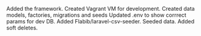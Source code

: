Added the framework.
Created Vagrant VM for development.
Created data models, factories, migrations and seeds
Updated .env to show corrrect params for dev DB.
Added Flabib/laravel-csv-seeder.
Seeded data.
Added soft deletes.